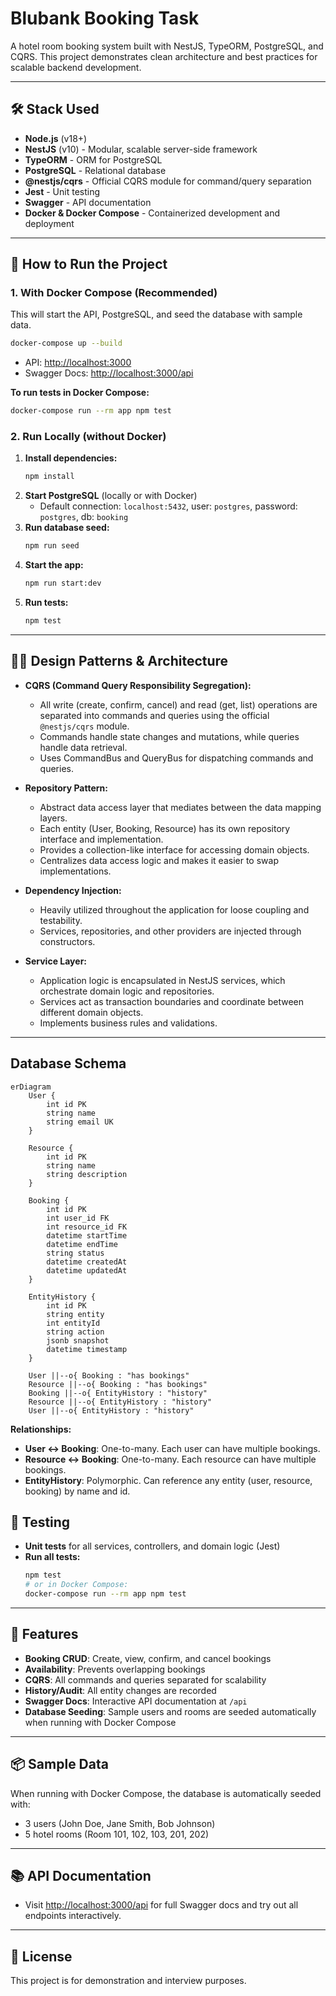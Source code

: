 
# Blubank Booking Task

A hotel room booking system built with NestJS, TypeORM, PostgreSQL, and CQRS. This project demonstrates clean architecture and best practices for scalable backend development.

---

## 🛠️ Stack Used

- **Node.js** (v18+)
- **NestJS** (v10) - Modular, scalable server-side framework
- **TypeORM** - ORM for PostgreSQL
- **PostgreSQL** - Relational database
- **@nestjs/cqrs** - Official CQRS module for command/query separation
- **Jest** - Unit testing
- **Swagger** - API documentation
- **Docker & Docker Compose** - Containerized development and deployment

---

## 🚀 How to Run the Project

### 1. **With Docker Compose (Recommended)**

This will start the API, PostgreSQL, and seed the database with sample data.

```bash
docker-compose up --build
```
- API: [http://localhost:3000](http://localhost:3000)
- Swagger Docs: [http://localhost:3000/api](http://localhost:3000/api)

**To run tests in Docker Compose:**
```bash
docker-compose run --rm app npm test
```

### 2. **Run Locally (without Docker)**

1. **Install dependencies:**
   ```bash
   npm install
   ```
2. **Start PostgreSQL** (locally or with Docker)
   - Default connection: `localhost:5432`, user: `postgres`, password: `postgres`, db: `booking`
3. **Run database seed:**
   ```bash
   npm run seed
   ```
4. **Start the app:**
   ```bash
   npm run start:dev
   ```
5. **Run tests:**
   ```bash
   npm test
   ```

---

## 🧑‍💻 Design Patterns & Architecture

- **CQRS (Command Query Responsibility Segregation):**
  - All write (create, confirm, cancel) and read (get, list) operations are separated into commands and queries using the official `@nestjs/cqrs` module.
  - Commands handle state changes and mutations, while queries handle data retrieval.
  - Uses CommandBus and QueryBus for dispatching commands and queries.

- **Repository Pattern:**
  - Abstract data access layer that mediates between the data mapping layers.
  - Each entity (User, Booking, Resource) has its own repository interface and implementation.
  - Provides a collection-like interface for accessing domain objects.
  - Centralizes data access logic and makes it easier to swap implementations.

- **Dependency Injection:**
  - Heavily utilized throughout the application for loose coupling and testability.
  - Services, repositories, and other providers are injected through constructors.

- **Service Layer:**
  - Application logic is encapsulated in NestJS services, which orchestrate domain logic and repositories.
  - Services act as transaction boundaries and coordinate between different domain objects.
  - Implements business rules and validations.

---

## Database Schema

```mermaid
erDiagram
    User {
        int id PK
        string name
        string email UK
    }

    Resource {
        int id PK
        string name
        string description
    }

    Booking {
        int id PK
        int user_id FK
        int resource_id FK
        datetime startTime
        datetime endTime
        string status
        datetime createdAt
        datetime updatedAt
    }

    EntityHistory {
        int id PK
        string entity
        int entityId
        string action
        jsonb snapshot
        datetime timestamp
    }

    User ||--o{ Booking : "has bookings"
    Resource ||--o{ Booking : "has bookings"
    Booking ||--o{ EntityHistory : "history"
    Resource ||--o{ EntityHistory : "history"
    User ||--o{ EntityHistory : "history"
```

**Relationships:**
- **User ↔ Booking**: One-to-many. Each user can have multiple bookings.
- **Resource ↔ Booking**: One-to-many. Each resource can have multiple bookings.
- **EntityHistory**: Polymorphic. Can reference any entity (user, resource, booking) by name and id.

    
## 🧪 Testing

- **Unit tests** for all services, controllers, and domain logic (Jest)
- **Run all tests:**
  ```bash
  npm test
  # or in Docker Compose:
  docker-compose run --rm app npm test
  ```

---

## 🧩 Features

- **Booking CRUD**: Create, view, confirm, and cancel bookings
- **Availability**: Prevents overlapping bookings
- **CQRS**: All commands and queries separated for scalability
- **History/Audit**: All entity changes are recorded
- **Swagger Docs**: Interactive API documentation at `/api`
- **Database Seeding**: Sample users and rooms are seeded automatically when running with Docker Compose

---

## 📦 Sample Data

When running with Docker Compose, the database is automatically seeded with:
- 3 users (John Doe, Jane Smith, Bob Johnson)
- 5 hotel rooms (Room 101, 102, 103, 201, 202)

---

## 📚 API Documentation

- Visit [http://localhost:3000/api](http://localhost:3000/api) for full Swagger docs and try out all endpoints interactively.

---

## 📝 License

This project is for demonstration and interview purposes.
